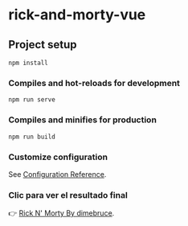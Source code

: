 # rick-and-morty-vue

## Project setup
```
npm install
```

### Compiles and hot-reloads for development
```
npm run serve
```

### Compiles and minifies for production
```
npm run build
```

### Customize configuration
See [Configuration Reference](https://cli.vuejs.org/config/).


### Clic para ver el resultado final
👉 [Rick N' Morty By dimebruce](https://rick-n-morty-vue.netlify.app/).
